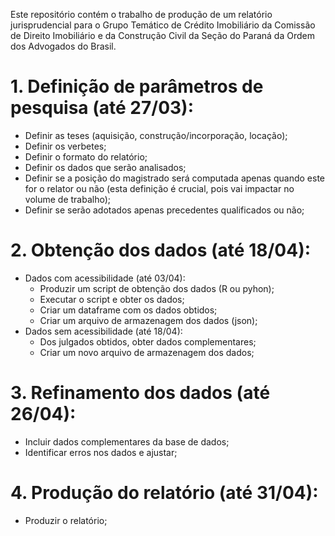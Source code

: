 Este repositório contém o trabalho de produção de um relatório jurisprudencial para o Grupo Temático de Crédito Imobiliário da Comissão de Direito Imobiliário e da Construção Civil da Seção do Paraná da Ordem dos Advogados do Brasil.

# 1. Definição de parâmetros de pesquisa (até 27/03):


- Definir as teses (aquisição, construção/incorporação, locação);
- Definir os verbetes;
- Definir o formato do relatório;
- Definir os dados que serão analisados;
- Definir se a posição do magistrado será computada apenas quando este for o relator ou não (esta definição é crucial, pois vai impactar no volume de trabalho);
- Definir se serão adotados apenas precedentes qualificados ou não;


# 2. Obtenção dos dados (até 18/04):


- Dados com acessibilidade (até 03/04):
    - Produzir um script de obtenção dos dados (R ou pyhon);
    - Executar o script e obter os dados;
    - Criar um dataframe com os dados obtidos;
    - Criar um arquivo de armazenagem dos dados (json);
- Dados sem acessibilidade  (até 18/04):
    - Dos julgados obtidos, obter dados complementares;
    - Criar um novo arquivo de armazenagem dos dados;


# 3. Refinamento dos dados (até 26/04):


- Incluir dados complementares da base de dados;
- Identificar erros nos dados e ajustar;


# 4. Produção do relatório (até 31/04):

- Produzir o relatório;

